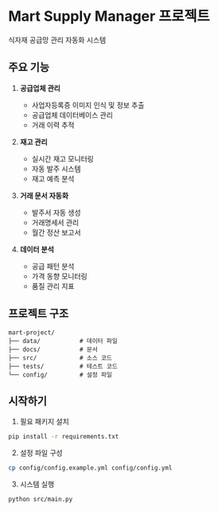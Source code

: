 # Mart Supply Manager 프로젝트

식자재 공급망 관리 자동화 시스템

## 주요 기능

1. **공급업체 관리**
   - 사업자등록증 이미지 인식 및 정보 추출
   - 공급업체 데이터베이스 관리
   - 거래 이력 추적

2. **재고 관리**
   - 실시간 재고 모니터링
   - 자동 발주 시스템
   - 재고 예측 분석

3. **거래 문서 자동화**
   - 발주서 자동 생성
   - 거래명세서 관리
   - 월간 정산 보고서

4. **데이터 분석**
   - 공급 패턴 분석
   - 가격 동향 모니터링
   - 품질 관리 지표

## 프로젝트 구조

```
mart-project/
├── data/           # 데이터 파일
├── docs/           # 문서
├── src/            # 소스 코드
├── tests/          # 테스트 코드
└── config/         # 설정 파일
```

## 시작하기

1. 필요 패키지 설치
```bash
pip install -r requirements.txt
```

2. 설정 파일 구성
```bash
cp config/config.example.yml config/config.yml
```

3. 시스템 실행
```bash
python src/main.py
```